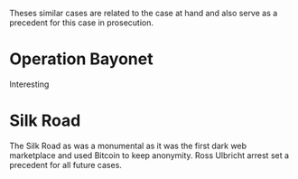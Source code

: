 Theses similar cases are related to the case at hand and also serve as a precedent for this case in prosecution.

# Operation Bayonet

Interesting

# Silk Road

The Silk Road as was a monumental as it was the first dark web marketplace and used Bitcoin to keep anonymity. Ross Ulbricht arrest set a precedent for all future cases.
